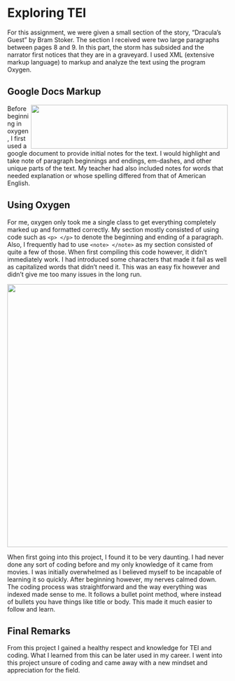 # Exploring TEI

For this assignment, we were given a small section of the story, “Dracula’s Guest” by Bram Stoker. The section I received were two large paragraphs between pages 8 and 9. In this part, the storm has subsided and the narrator first notices that they are in a graveyard. I used XML (extensive markup language) to markup and analyze the text using the program Oxygen. 

## Google Docs Markup

<img align="right" width="450" height="100" src="https://raw.githubusercontent.com/goldentoad12/matthew-freeman-CNU/main/images/googledoc2.png"> Before beginning in oxygen, I first used a google document to provide initial notes for the text. I would highlight and take note of paragraph beginnings and endings, em-dashes, and other unique parts of the text. My teacher had also included notes for words that needed explanation or whose spelling differed from that of American English. 

## Using Oxygen

For me, oxygen only took me a single class to get everything completely marked up and formatted correctly. My section mostly consisted of using code such as ```<p> </p>``` to denote the beginning and ending of a paragraph. Also, I frequently had to use ```<note> </note>``` as my section consisted of quite a few of those.  When first compiling this code however, it didn’t immediately work. I had introduced some characters that made it fail as well as capitalized words that didn’t need it. This was an easy fix however and didn’t give me too many issues in the long run.

<img align="center" height="600" width="700" src="https://raw.githubusercontent.com/goldentoad12/matthew-freeman-CNU/main/images/TEI.full2.png">

When first going into this project, I found it to be very daunting. I had never done any sort of coding before and my only knowledge of it came from movies. I was initially overwhelmed as I believed myself to be incapable of learning it so quickly. After beginning however, my nerves calmed down. The coding process was straightforward and the way everything was indexed made sense to me. It follows a bullet point method, where instead of bullets you have things like title or body. This made it much easier to follow and learn.

## Final Remarks

From this project I gained a healthy respect and knowledge for TEI and coding. What I learned from this can be later used in my career. I went into this project unsure of coding and came away with a new mindset and appreciation for the field. 
